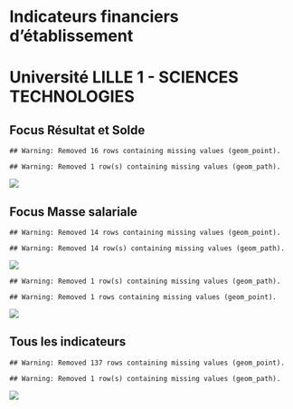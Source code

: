 Indicateurs financiers d’établissement
================

# Université LILLE 1 - SCIENCES TECHNOLOGIES

## Focus Résultat et Solde

    ## Warning: Removed 16 rows containing missing values (geom_point).

    ## Warning: Removed 1 row(s) containing missing values (geom_path).

![](université_lille_1___sciences_technologies_files/figure-gfm/etab.focus-1.png)<!-- -->

## Focus Masse salariale

    ## Warning: Removed 14 rows containing missing values (geom_point).

    ## Warning: Removed 14 row(s) containing missing values (geom_path).

![](université_lille_1___sciences_technologies_files/figure-gfm/etab.focus.ms.et.pfe-1.png)<!-- -->

    ## Warning: Removed 1 row(s) containing missing values (geom_path).

    ## Warning: Removed 1 rows containing missing values (geom_point).

![](université_lille_1___sciences_technologies_files/figure-gfm/etab.focus.ms.vs.pfe-1.png)<!-- -->

## Tous les indicateurs

    ## Warning: Removed 137 rows containing missing values (geom_point).

    ## Warning: Removed 1 row(s) containing missing values (geom_path).

![](université_lille_1___sciences_technologies_files/figure-gfm/etab-1.png)<!-- -->
